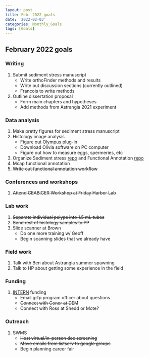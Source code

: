 ```yaml
---
layout: post
title: Feb. 2022 goals
date: '2022-02-03'
categories: Monthly_Goals
tags: [Goals]
---
```


## February 2022 goals 

### Writing 

1. Submit sediment stress manuscript 
	- Write orthoFinder methods and results 
	- Write out discussion sections (currently outlined)
	- Francois to write methods 
2. Outline dissertation proposal
	- Form main chapters and hypotheses 
	- Add methods from Astrangia 2021 experiment 

### Data analysis

1. Make pretty figures for sediment stress manuscript 
2.  Histology image analysis 
	- Figure out Olympus plug-in 
	- Download Olivia software on PC computer 
	- Figure out how to measure eggs, spermeries, etc 
3. Organize Sediment stress [repo](https://github.com/JillAshey/SedimentStress) and Functional Annotation [repo](https://github.com/JillAshey/FunctionalAnnotation)
4. Mcap functional annotation
5. ~~Write out functional annotation workflow~~

### Conferences and workshops

1. ~~Attend CEABiGER Workshop at Friday Harbor Lab~~

### Lab work 

1.  ~~Separate individual polyps into 1.5 mL tubes~~
2. ~~Send rest of histology samples to PP~~ 
3. Slide scanner at Brown 
	- Do one more training w/ Geoff 
	- Begin scanning slides that we already have 

### Field work 

1. Talk with Ben about Astrangia summer spawning 
2. Talk to HP about getting some experience in the field 

### Funding  
1. [INTERN](https://www.nsf.gov/pubs/2021/nsf21013/nsf21013.pdf) funding 
	- Email grfp program officer about questions 
	- ~~Connect with Conor at DEM~~
	- Connect with Ross at Shedd or Mote?
 
### Outreach 
1. SWMS 
	- ~~Host virtual/in-person doc screening~~
	- ~~Move emails from listserv to google groups~~
	- Begin planning career fair 
 



	